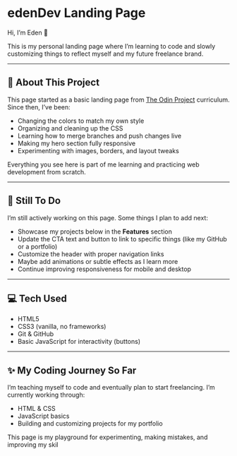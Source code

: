 # edenDev Landing Page

Hi, I’m Eden 👋

This is my personal landing page where I’m learning to code and slowly customizing things to reflect myself and my future freelance brand.

---

## 🌱 About This Project

This page started as a basic landing page from [The Odin Project](https://www.theodinproject.com/) curriculum. Since then, I’ve been:

- Changing the colors to match my own style
- Organizing and cleaning up the CSS
- Learning how to merge branches and push changes live
- Making my hero section fully responsive
- Experimenting with images, borders, and layout tweaks

Everything you see here is part of me learning and practicing web development from scratch.

---

## 🚧 Still To Do

I’m still actively working on this page. Some things I plan to add next:

- Showcase my projects below in the **Features** section
- Update the CTA text and button to link to specific things (like my GitHub or a portfolio)
- Customize the header with proper navigation links
- Maybe add animations or subtle effects as I learn more
- Continue improving responsiveness for mobile and desktop

---

## 💻 Tech Used

- HTML5
- CSS3 (vanilla, no frameworks)
- Git & GitHub
- Basic JavaScript for interactivity (buttons)

---

## ✨ My Coding Journey So Far

I’m teaching myself to code and eventually plan to start freelancing. I’m currently working through:
- HTML & CSS
- JavaScript basics
- Building and customizing projects for my portfolio

This page is my playground for experimenting, making mistakes, and improving my skil
